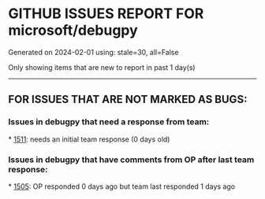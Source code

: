 
# GITHUB ISSUES REPORT FOR microsoft/debugpy


Generated on 2024-02-01 using: stale=30, all=False


Only showing items that are new to report in past 1 day(s)


---

## FOR ISSUES THAT ARE NOT MARKED AS BUGS:


### Issues in debugpy that need a response from team:


\* [1511](https://github.com/microsoft/debugpy/issues/1511 "Can't load source files when .pyc files have wrong filepaths inside."): needs an initial team response (0 days old)

### Issues in debugpy that have comments from OP after last team response:


\* [1505](https://github.com/microsoft/debugpy/issues/1505 "Python Debugger not showing NumPy array values after update - NOT resolved"): OP responded 0 days ago but team last responded 1 days ago
